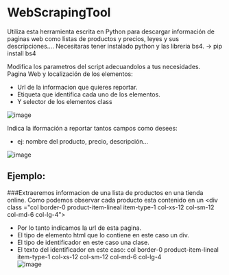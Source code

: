 # WebScrapingTool
Utiliza esta herramienta escrita en Python para descargar información de paginas web como listas de productos y precios, leyes y sus descripciones....
Necesitaras tener instalado python y las libreria bs4. -> pip install bs4

Modifica los parametros del script adecuandolos a tus necesidades.<br/>
Pagina Web y localización de los elementos:<br/>
* Url de la informacion que quieres reportar.<br/>
* Etiqueta que identifica cada uno de los elementos.<br/>
* Y selector de los elementos class<br/>

![image](https://user-images.githubusercontent.com/70807950/203071438-3f83f5ee-46a1-431d-84a4-78650ebf768d.png)<br/>

Indica la iformación a reportar tantos campos como desees:<br/>
* ej: nombre del producto, precio, descripción...<br/>

![image](https://user-images.githubusercontent.com/70807950/203071614-b216dd61-a7ba-4e03-a6b2-607855d155ec.png)<br/>

## Ejemplo:
###Extraeremos informacion de una lista de productos en una tienda online.
Como podemos observar cada producto esta contenido en un \<div class ="col border-0 product-item-lineal item-type-1 col-xs-12 col-sm-12 col-md-6 col-lg-4"><br/>
* Por lo tanto indicamos la url de esta pagina.<br/>
* El tipo de elemento html que lo contiene en este caso un div.<br/>
* El tipo de identificador en este caso una clase.<br/>
* El texto del identificador en este caso: col border-0 product-item-lineal item-type-1 col-xs-12 col-sm-12 col-md-6 col-lg-4<br/>
![image](https://user-images.githubusercontent.com/70807950/203073734-593a29b2-be4b-43b4-9aa7-49f4eddb3382.png)<br/>
  
 

